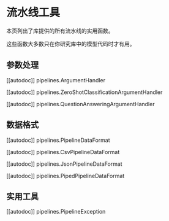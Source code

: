 # 流水线工具

本页列出了库提供的所有流水线的实用函数。

这些函数大多数只在你研究库中的模型代码时才有用。

## 参数处理

[[autodoc]] pipelines.ArgumentHandler

[[autodoc]] pipelines.ZeroShotClassificationArgumentHandler

[[autodoc]] pipelines.QuestionAnsweringArgumentHandler

## 数据格式

[[autodoc]] pipelines.PipelineDataFormat

[[autodoc]] pipelines.CsvPipelineDataFormat

[[autodoc]] pipelines.JsonPipelineDataFormat

[[autodoc]] pipelines.PipedPipelineDataFormat

## 实用工具

[[autodoc]] pipelines.PipelineException